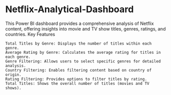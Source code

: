# Netflix-Analytical-Dashboard
This Power BI dashboard provides a comprehensive analysis of Netflix content, offering insights into movie and TV show titles, genres, ratings, and countries.
Key Features

    Total Titles by Genre: Displays the number of titles within each genre.
    Average Rating by Genre: Calculates the average rating for titles in each genre.
    Genre Filtering: Allows users to select specific genres for detailed analysis.
    Country Filtering: Enables filtering content based on country of origin.
    Rating Filtering: Provides options to filter titles by rating.
    Total Titles: Shows the overall number of titles (movies and TV shows).
